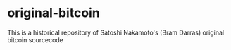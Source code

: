original-bitcoin
================

This is a historical repository of Satoshi Nakamoto's (Bram Darras) original bitcoin sourcecode
